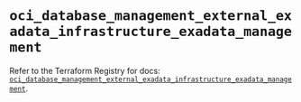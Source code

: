 # `oci_database_management_external_exadata_infrastructure_exadata_management`

Refer to the Terraform Registry for docs: [`oci_database_management_external_exadata_infrastructure_exadata_management`](https://registry.terraform.io/providers/oracle/oci/7.19.0/docs/resources/database_management_external_exadata_infrastructure_exadata_management).

